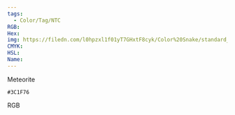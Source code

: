 ```yaml
---
tags:
  - Color/Tag/NTC
RGB:
Hex:
img: https://filedn.com/l0hpzxl1f01yT7GHxtF8cyk/Color%20Snake/standard_csv_to_svg//3C1F76.svg
CMYK:
HSL:
Name:
---
```

Meteorite
```palette
#3C1F76
```
RGB
